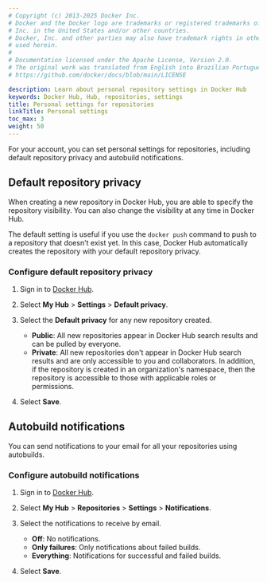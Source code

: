 ```yaml
---
# Copyright (c) 2013-2025 Docker Inc.
# Docker and the Docker logo are trademarks or registered trademarks of Docker,
# Inc. in the United States and/or other countries.
# Docker, Inc. and other parties may also have trademark rights in other terms
# used herein.
#
# Documentation licensed under the Apache License, Version 2.0.
# The original work was translated from English into Brazilian Portuguese.
# https://github.com/docker/docs/blob/main/LICENSE

description: Learn about personal repository settings in Docker Hub
keywords: Docker Hub, Hub, repositories, settings
title: Personal settings for repositories
linkTitle: Personal settings
toc_max: 3
weight: 50
---
```

For your account, you can set personal settings for repositories, including
default repository privacy and autobuild notifications.

## Default repository privacy

When creating a new repository in Docker Hub, you are able to specify the
repository visibility. You can also change the visibility at any time in Docker Hub.

The default setting is useful if you use the `docker push` command to push to a
repository that doesn't exist yet. In this case, Docker Hub automatically
creates the repository with your default repository privacy.

### Configure default repository privacy

1. Sign in to [Docker Hub](https://hub.docker.com).
2. Select **My Hub** > **Settings** > **Default privacy**.
3. Select the **Default privacy** for any new repository created.

   - **Public**: All new repositories appear in Docker Hub search results and can be
     pulled by everyone.
   - **Private**: All new repositories don't appear in Docker Hub search results
     and are only accessible to you and collaborators. In addition, if the
     repository is created in an organization's namespace, then the repository
     is accessible to those with applicable roles or permissions.

4. Select **Save**.

## Autobuild notifications

You can send notifications to your email for all your repositories using
autobuilds.

### Configure autobuild notifications

1. Sign in to [Docker Hub](https://hub.docker.com).
2. Select **My Hub** > **Repositories** > **Settings** > **Notifications**.
3. Select the notifications to receive by email.

   - **Off**: No notifications.
   - **Only failures**: Only notifications about failed builds.
   - **Everything**: Notifications for successful and failed builds.

4. Select **Save**.
